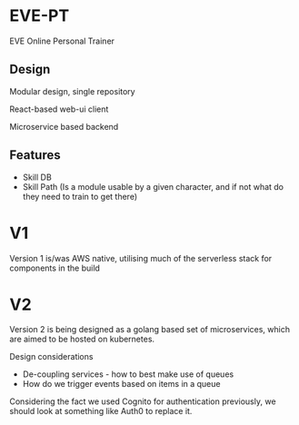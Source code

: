 # EVE-PT
EVE Online Personal Trainer

## Design
Modular design, single repository

React-based web-ui client

Microservice based backend

## Features
* Skill DB
* Skill Path (Is a module usable by a given character, and if not what do they need to train to get there)


# V1
Version 1 is/was AWS native, utilising much of the serverless stack for components in the build

# V2
Version 2 is being designed as a golang based set of microservices, which are aimed to be hosted on kubernetes.

Design considerations
* De-coupling services - how to best make use of queues
* How do we trigger events based on items in a queue

Considering the fact we used Cognito for authentication previously, we should look at something like Auth0 to replace it.